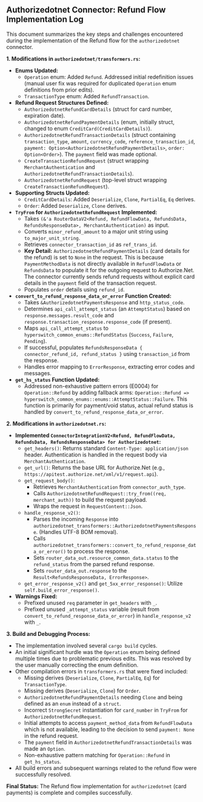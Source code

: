 ## Authorizedotnet Connector: Refund Flow Implementation Log

This document summarizes the key steps and challenges encountered during the implementation of the Refund flow for the `authorizedotnet` connector.

**1. Modifications in `authorizedotnet/transformers.rs`:**

*   **Enums Updated:**
    *   `Operation` enum: Added `Refund`. Addressed initial redefinition issues (manual user fix was required for duplicated `Operation` enum definitions from prior edits).
    *   `TransactionType` enum: Added `RefundTransaction`.
*   **Refund Request Structures Defined:**
    *   `AuthorizedotnetRefundCardDetails` (struct for card number, expiration date).
    *   `AuthorizedotnetRefundPaymentDetails` (enum, initially struct, changed to enum `CreditCard(CreditCardDetails)`).
    *   `AuthorizedotnetRefundTransactionDetails` (struct containing `transaction_type`, `amount`, `currency_code`, `reference_transaction_id`, `payment: Option<AuthorizedotnetRefundPaymentDetails>`, `order: Option<Order>`). The `payment` field was made optional.
    *   `CreateTransactionRefundRequest` (struct wrapping `MerchantAuthentication` and `AuthorizedotnetRefundTransactionDetails`).
    *   `AuthorizedotnetRefundRequest` (top-level struct wrapping `CreateTransactionRefundRequest`).
*   **Supporting Structs Updated:**
    *   `CreditCardDetails`: Added `Deserialize`, `Clone`, `PartialEq`, `Eq` derives.
    *   `Order`: Added `Deserialize`, `Clone` derives.
*   **`TryFrom` for `AuthorizedotnetRefundRequest` Implemented:**
    *   Takes `(&'a RouterDataV2<Refund, RefundFlowData, RefundsData, RefundsResponseData>, MerchantAuthentication)` as input.
    *   Converts `minor_refund_amount` to a major unit string using `to_major_unit_string`.
    *   Retrieves `connector_transaction_id` as `ref_trans_id`.
    *   **Key Detail:** `AuthorizedotnetRefundPaymentDetails` (card details for the refund) is set to `None` in the request. This is because `PaymentMethodData` is not directly available in `RefundFlowData` or `RefundsData` to populate it for the outgoing request to Authorize.Net. The connector currently sends refund requests without explicit card details in the `payment` field of the transaction request.
    *   Populates `order` details using `refund_id`.
*   **`convert_to_refund_response_data_or_error` Function Created:**
    *   Takes `&AuthorizedotnetPaymentsResponse` and `http_status_code`.
    *   Determines `api_call_attempt_status` (an `AttemptStatus`) based on `response.messages.result_code` and `response.transaction_response.response_code` (if present).
    *   Maps `api_call_attempt_status` to `hyperswitch_common_enums::RefundStatus` (`Success`, `Failure`, `Pending`).
    *   If successful, populates `RefundsResponseData { connector_refund_id, refund_status }` using `transaction_id` from the response.
    *   Handles error mapping to `ErrorResponse`, extracting error codes and messages.
*   **`get_hs_status` Function Updated:**
    *   Addressed non-exhaustive pattern errors (E0004) for `Operation::Refund` by adding fallback arms: `Operation::Refund => hyperswitch_common_enums::enums::AttemptStatus::Failure`. This function is primarily for payment/void status, actual refund status is handled by `convert_to_refund_response_data_or_error`.

**2. Modifications in `authorizedotnet.rs`:**

*   **Implemented `ConnectorIntegrationV2<Refund, RefundFlowData, RefundsData, RefundsResponseData> for Authorizedotnet`:**
    *   `get_headers()`: Returns standard `Content-Type: application/json` header. Authentication is handled in the request body via `MerchantAuthentication`.
    *   `get_url()`: Returns the base URL for Authorize.Net (e.g., `https://apitest.authorize.net/xml/v1/request.api`).
    *   `get_request_body()`:
        *   Retrieves `MerchantAuthentication` from `connector_auth_type`.
        *   Calls `AuthorizedotnetRefundRequest::try_from((req, merchant_auth))` to build the request payload.
        *   Wraps the request in `RequestContent::Json`.
    *   `handle_response_v2()`:
        *   Parses the incoming `Response` into `authorizedotnet_transformers::AuthorizedotnetPaymentsResponse`. (Handles UTF-8 BOM removal).
        *   Calls `authorizedotnet_transformers::convert_to_refund_response_data_or_error()` to process the response.
        *   Sets `router_data_out.resource_common_data.status` to the `refund_status` from the parsed refund response.
        *   Sets `router_data_out.response` to the `Result<RefundsResponseData, ErrorResponse>`.
    *   `get_error_response_v2()` and `get_5xx_error_response()`: Utilize `self.build_error_response()`.
*   **Warnings Fixed:**
    *   Prefixed unused `req` parameter in `get_headers` with `_`.
    *   Prefixed unused `_attempt_status` variable (result from `convert_to_refund_response_data_or_error`) in `handle_response_v2` with `_`.

**3. Build and Debugging Process:**

*   The implementation involved several `cargo build` cycles.
*   An initial significant hurdle was the `Operation` enum being defined multiple times due to problematic previous edits. This was resolved by the user manually correcting the enum definition.
*   Other compilation errors in `transformers.rs` that were fixed included:
    *   Missing derives (`Deserialize`, `Clone`, `PartialEq`, `Eq`) for `TransactionType`.
    *   Missing derives (`Deserialize`, `Clone`) for `Order`.
    *   `AuthorizedotnetRefundPaymentDetails` needing `Clone` and being defined as an `enum` instead of a `struct`.
    *   Incorrect `StrongSecret` instantiation for `card_number` in `TryFrom` for `AuthorizedotnetRefundRequest`.
    *   Initial attempts to access `payment_method_data` from `RefundFlowData` which is not available, leading to the decision to send `payment: None` in the refund request.
    *   The `payment` field in `AuthorizedotnetRefundTransactionDetails` was made an `Option`.
    *   Non-exhaustive pattern matching for `Operation::Refund` in `get_hs_status`.
*   All build errors and subsequent warnings related to the refund flow were successfully resolved.

**Final Status:** The Refund flow implementation for `authorizedotnet` (card payments) is complete and compiles successfully. 